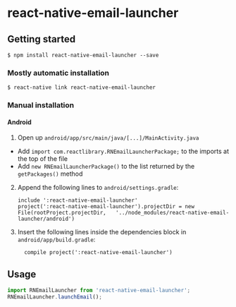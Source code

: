 
# react-native-email-launcher

## Getting started

`$ npm install react-native-email-launcher --save`

### Mostly automatic installation

`$ react-native link react-native-email-launcher`

### Manual installation


#### Android

1. Open up `android/app/src/main/java/[...]/MainActivity.java`
  - Add `import com.reactlibrary.RNEmailLauncherPackage;` to the imports at the top of the file
  - Add `new RNEmailLauncherPackage()` to the list returned by the `getPackages()` method
2. Append the following lines to `android/settings.gradle`:
  	```
  	include ':react-native-email-launcher'
  	project(':react-native-email-launcher').projectDir = new File(rootProject.projectDir, 	'../node_modules/react-native-email-launcher/android')
  	```
3. Insert the following lines inside the dependencies block in `android/app/build.gradle`:
  	```
      compile project(':react-native-email-launcher')
  	```


## Usage
```javascript
import RNEmailLauncher from 'react-native-email-launcher';
RNEmailLauncher.launchEmail();
```
